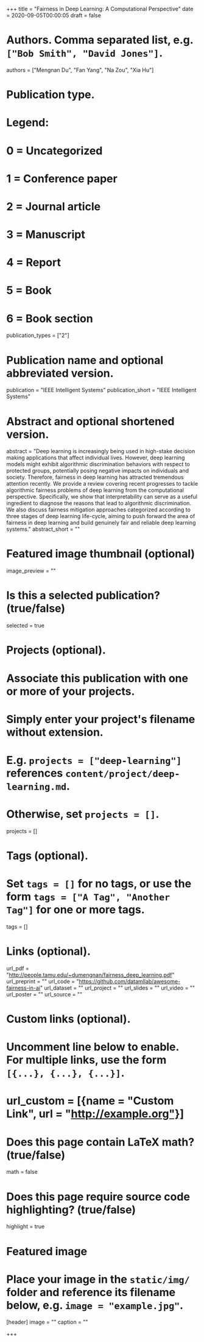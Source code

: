 +++
title = "Fairness in Deep Learning: A Computational Perspective"
date = 2020-09-05T00:00:05
draft = false

# Authors. Comma separated list, e.g. `["Bob Smith", "David Jones"]`.
authors = ["Mengnan Du", "Fan Yang", "Na Zou", "Xia Hu"]

# Publication type.
# Legend:
# 0 = Uncategorized
# 1 = Conference paper
# 2 = Journal article
# 3 = Manuscript
# 4 = Report
# 5 = Book
# 6 = Book section
publication_types = ["2"]

# Publication name and optional abbreviated version.
publication = "IEEE Intelligent Systems"
publication_short = "IEEE Intelligent Systems"

# Abstract and optional shortened version.
abstract = "Deep learning is increasingly being used in high-stake decision making applications that affect individual lives. However, deep learning models might exhibit algorithmic discrimination behaviors with respect to protected groups, potentially posing negative impacts on individuals and society. Therefore, fairness in deep learning has attracted tremendous attention recently. We provide a review covering recent progresses to tackle algorithmic fairness problems of deep learning from the computational perspective. Specifically, we show that interpretability can serve as a useful ingredient to diagnose the reasons that lead to algorithmic discrimination. We also discuss fairness mitigation approaches categorized according to three stages of deep learning life-cycle, aiming to push forward the area of fairness in deep learning and build genuinely fair and reliable deep learning systems."
abstract_short = ""

# Featured image thumbnail (optional)
image_preview = ""

# Is this a selected publication? (true/false)
selected = true

# Projects (optional).
#   Associate this publication with one or more of your projects.
#   Simply enter your project's filename without extension.
#   E.g. `projects = ["deep-learning"]` references `content/project/deep-learning.md`.
#   Otherwise, set `projects = []`.
projects = []

# Tags (optional).
#   Set `tags = []` for no tags, or use the form `tags = ["A Tag", "Another Tag"]` for one or more tags.
tags = []

# Links (optional).
url_pdf = "http://people.tamu.edu/~dumengnan/fairness_deep_learning.pdf"
url_preprint = ""
url_code = "https://github.com/datamllab/awesome-fairness-in-ai"
url_dataset = ""
url_project = ""
url_slides = ""
url_video = ""
url_poster = ""
url_source = ""

# Custom links (optional).
#   Uncomment line below to enable. For multiple links, use the form `[{...}, {...}, {...}]`.
# url_custom = [{name = "Custom Link", url = "http://example.org"}]

# Does this page contain LaTeX math? (true/false)
math = false

# Does this page require source code highlighting? (true/false)
highlight = true

# Featured image
# Place your image in the `static/img/` folder and reference its filename below, e.g. `image = "example.jpg"`.
[header]
image = ""
caption = ""

+++
